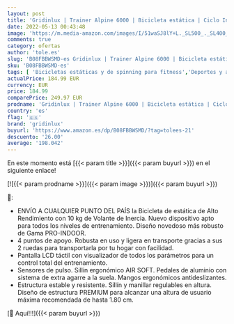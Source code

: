```yaml
---
layout: post
title: 'Gridinlux | Trainer Alpine 6000 | Bicicleta estática | Ciclo Indoor | Volante Inercia 10 kg | Regulación Total de Intensidad | Pantalla LCD con pulsómetro | Fitness'
date: 2022-05-13 00:43:48
image: 'https://m.media-amazon.com/images/I/51waSJ8lY+L._SL500_._SL400_.jpg'
comments: true
category: ofertas
author: 'tole.es'
slug: 'B08FBBWSMD-es Gridinlux | Trainer Alpine 6000 | Bicicleta estática |...'
sku: 'B08FBBWSMD-es'
tags: [ 'Bicicletas estáticas y de spinning para fitness','Deportes y aire libre','Fitness y ejercicio','Máquinas de cardio para fitness','bicicleta','gridinlux','🇪🇸', ]
actualPrice: 184.99 EUR
currency: EUR
price: 184.99
comparePrice: 249.97 EUR
prodname: 'Gridinlux | Trainer Alpine 6000 | Bicicleta estática | Ciclo Indoor | Volante Inercia 10 kg | Regulación Total de Intensidad | Pantalla LCD con pulsómetro | Fitness'
country: 'es'
flag: '🇪🇸'
brand: 'gridinlux'
buyurl: 'https://www.amazon.es/dp/B08FBBWSMD/?tag=tolees-21'
descuento: '26.00'
average: '198.042'
---
```


En este momento está [{{< param title >}}]({{< param buyurl >}}) en el siguiente enlace!

[![{{< param prodname >}}]({{< param image >}})]({{< param buyurl >}})

🔎:

- ENVÍO A CUALQUIER PUNTO DEL PAÍS la Bicicleta de estática de Alto Rendimiento con 10 kg de Volante de Inercia. Nuevo dispositivo apto para todos los niveles de entrenamiento. Diseño novedoso más robusto de Gama PRO-INDOOR.
- 4 puntos de apoyo. Robusta en uso y ligera en transporte gracias a sus 2 ruedas para transportarla por tu hogar con facilidad.
- Pantalla LCD táctil con visualizador de todos los parámetros para un control total del entrenamiento.
- Sensores de pulso. Sillín ergonómico AIR SOFT. Pedales de aluminio con sistema de extra agarre a la suela. Mangos ergonómicos antideslizantes.
- Estructura estable y resistente. Sillín y manillar regulables en altura. Diseño de estructura PREMIUM para alcanzar una altura de usuario máxima recomendada de hasta 1.80 cm.

[🛒 Aquí!!!]({{< param buyurl >}})

